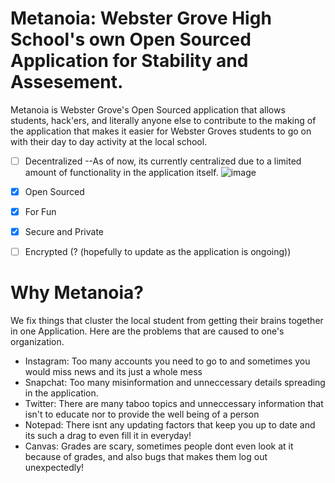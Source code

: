 # Metanoia: Webster Grove High School's own Open Sourced Application for Stability and Assesement.
Metanoia is Webster Grove's Open Sourced application that allows students, hack'ers, and literally anyone else to contribute to the making of the application that makes it easier for Webster Groves students to go on with their day to day activity at the local school.

- [ ] Decentralized 
  --As of now, its currently centralized due to a limited amount of functionality in the application itself.
  ![image](https://user-images.githubusercontent.com/53746661/137830227-b9782274-5720-453b-ab0a-6fc253b6acc2.png)

- [x] Open Sourced
- [x] For Fun
- [x] Secure and Private 
- [ ] Encrypted (? (hopefully to update as the application is ongoing))

# Why Metanoia?
We fix things that cluster the local student from getting their brains together in one Application. Here are the problems that are caused to one's organization.
- Instagram: Too many accounts you need to go to and sometimes you would miss news and its just a whole mess
- Snapchat: Too many misinformation and unneccessary details spreading in the application. 
- Twitter: There are many taboo topics and unneccessary information that isn't to educate nor to provide the well being of a person
- Notepad: There isnt any updating factors that keep you up to date and its such a drag to even fill it in everyday!
- Canvas: Grades are scary, sometimes people dont even look at it because of grades, and also bugs that makes them log out unexpectedly! 

